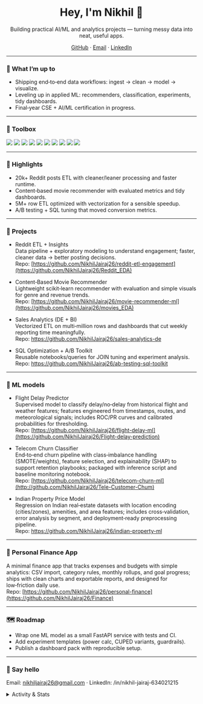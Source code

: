 <!-- Optional banner -->
<!-- <img src="https://raw.githubusercontent.com/NikhilJairaj26/NikhilJairaj26/main/assets/header.png" alt="Nikhil Jairaj banner"> -->

<h1 align="center">Hey, I'm Nikhil 👋</h1>
<p align="center">
  Building practical AI/ML and analytics projects — turning messy data into neat, useful apps.
</p>

<p align="center">
  <a href="https://github.com/NikhilJairaj26">GitHub</a> ·
  <a href="mailto:nikhiljairaj26@gmail.com">Email</a> ·
  <a href="https://www.linkedin.com/in/nikhil-jairaj-634021215">LinkedIn</a>
</p>

---

### 🚀 What I’m up to
- Shipping end‑to‑end data workflows: ingest → clean → model → visualize.  
- Leveling up in applied ML: recommenders, classification, experiments, tidy dashboards.  
- Final‑year CSE + AI/ML certification in progress.  

---

### 🧰 Toolbox
<p>
  <img src="https://img.shields.io/badge/Python-3776AB?logo=python&logoColor=white" />
  <img src="https://img.shields.io/badge/pandas-150458?logo=pandas&logoColor=white" />
  <img src="https://img.shields.io/badge/scikit--learn-F7931E?logo=scikitlearn&logoColor=white" />
  <img src="https://img.shields.io/badge/NumPy-013243?logo=numpy&logoColor=white" />
  <img src="https://img.shields.io/badge/MySQL-4479A1?logo=mysql&logoColor=white" />
  <img src="https://img.shields.io/badge/PostgreSQL-4169E1?logo=postgresql&logoColor=white" />
  <img src="https://img.shields.io/badge/Airflow-017CEE?logo=apacheairflow&logoColor=white" />
  <img src="https://img.shields.io/badge/Tableau-E97627?logo=tableau&logoColor=white" />
  <img src="https://img.shields.io/badge/Power%20BI-F2C811?logo=powerbi&logoColor=black" />
  <img src="https://img.shields.io/badge/Excel-217346?logo=microsoftexcel&logoColor=white" />
</p>

---

### 🌟 Highlights
- 20k+ Reddit posts ETL with cleaner/leaner processing and faster runtime.  
- Content‑based movie recommender with evaluated metrics and tidy dashboards.  
- 5M+ row ETL optimized with vectorization for a sensible speedup.  
- A/B testing + SQL tuning that moved conversion metrics.  

---

### 📌 Projects

- Reddit ETL + Insights  
  Data pipeline + exploratory modeling to understand engagement; faster, cleaner data → better posting decisions.  
  Repo: [https://github.com/NikhilJairaj26/reddit-etl-engagement](https://github.com/NikhilJairaj26/Reddit_EDA)

- Content‑Based Movie Recommender  
  Lightweight scikit‑learn recommender with evaluation and simple visuals for genre and revenue trends.  
  Repo: [https://github.com/NikhilJairaj26/movie-recommender-ml](https://github.com/NikhilJairaj26/movies_EDA)

- Sales Analytics (DE + BI)  
  Vectorized ETL on multi‑million rows and dashboards that cut weekly reporting time meaningfully.  
  Repo: https://github.com/NikhilJairaj26/sales-analytics-de

- SQL Optimization + A/B Toolkit  
  Reusable notebooks/queries for JOIN tuning and experiment analysis.  
  Repo: https://github.com/NikhilJairaj26/ab-testing-sql-toolkit

---

### 🤖 ML models

- Flight Delay Predictor  
  Supervised model to classify delay/no‑delay from historical flight and weather features; features engineered from timestamps, routes, and meteorological signals; includes ROC/PR curves and calibrated probabilities for thresholding.  
  Repo: [https://github.com/NikhilJairaj26/flight-delay-ml](https://github.com/NikhilJairaj26/Flight-delay-prediction)

- Telecom Churn Classifier  
  End‑to‑end churn pipeline with class‑imbalance handling (SMOTE/weights), feature selection, and explainability (SHAP) to support retention playbooks; packaged with inference script and baseline monitoring notebook.  
  Repo: [https://github.com/NikhilJairaj26/telecom-churn-ml](http://github.com/NikhilJairaj26/Tele-Customer-Chum)

- Indian Property Price Model  
  Regression on Indian real‑estate datasets with location encoding (cities/zones), amenities, and area features; includes cross‑validation, error analysis by segment, and deployment‑ready preprocessing pipeline.  
  Repo: https://github.com/NikhilJairaj26/indian-property-ml

---

### 💸 Personal Finance App
A minimal finance app that tracks expenses and budgets with simple analytics: CSV import, category rules, monthly rollups, and goal progress; ships with clean charts and exportable reports, and designed for low‑friction daily use.  
Repo: [https://github.com/NikhilJairaj26/personal-finance](https://github.com/NikhilJairaj26/Finance)

---

### 🗺️ Roadmap
- Wrap one ML model as a small FastAPI service with tests and CI.  
- Add experiment templates (power calc, CUPED variants, guardrails).  
- Publish a dashboard pack with reproducible setup.  

---

### 💬 Say hello
Email: nikhiljairaj26@gmail.com · LinkedIn: /in/nikhil-jairaj-634021215

<details>
  <summary>Activity & Stats</summary>
  <br>
  <img src="https://github-readme-stats.vercel.app/api?username=NikhilJairaj26&show_icons=true&hide_title=true" alt="stats" />
  <img src="https://github-readme-stats.vercel.app/api/top-langs/?username=NikhilJairaj26&layout=compact" alt="top langs" />
</details>
